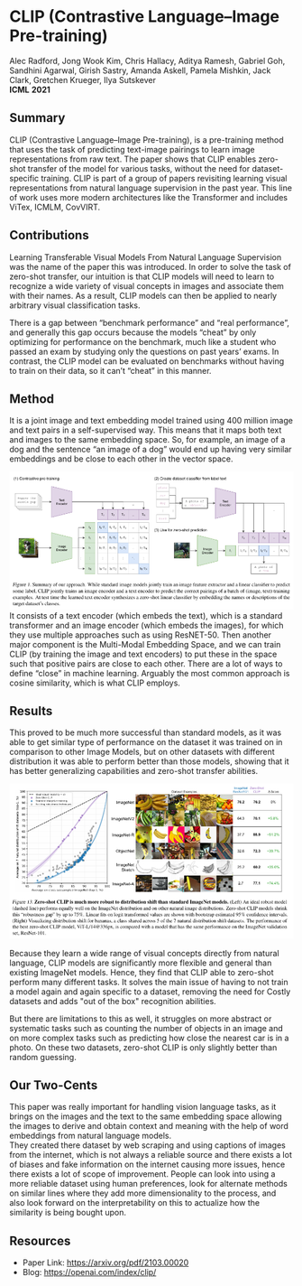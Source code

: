 # CLIP (Contrastive Language–Image Pre-training)

Alec Radford, Jong Wook Kim, Chris Hallacy, Aditya Ramesh, Gabriel Goh, Sandhini Agarwal, Girish Sastry, Amanda Askell, Pamela Mishkin, Jack Clark, Gretchen Krueger, Ilya Sutskever <br>
**ICML** **2021**

## Summary

CLIP (Contrastive Language–Image Pre-training), is a pre-training method that uses the task of predicting text-image pairings to learn image representations from raw text. The paper shows that CLIP enables zero-shot transfer of the model for various tasks, without the need for dataset-specific training. CLIP is part of a group of papers revisiting learning visual representations from natural language supervision in the past year. This line of work uses more modern architectures like the Transformer and includes ViTex, ICMLM, CovVIRT.

## Contributions

Learning Transferable Visual Models From Natural Language Supervision was the name of the paper this was introduced. In order to solve the task of zero-shot transfer, our intuition is that CLIP models will need to learn to recognize a wide variety of visual concepts in images and associate them with their names. As a result, CLIP models can then be applied to nearly arbitrary visual classification tasks.

There is a gap between “benchmark performance” and “real performance”, and generally this gap occurs because the models “cheat” by only optimizing for performance on the benchmark, much like a student who passed an exam by studying only the questions on past years’ exams. In contrast, the CLIP model can be evaluated on benchmarks without having to train on their data, so it can’t “cheat” in this manner.

## Method

It is a joint image and text embedding model trained using 400 million image and text pairs in a self-supervised way. This means that it maps both text and images to the same embedding space. So, for example, an image of a dog and the sentence “an image of a dog” would end up having very similar embeddings and be close to each other in the vector space.

<img src="../images/CLIP_working.png">
It consists of a text encoder (which embeds the text), which is a standard transformer and an image encoder (which embeds the images), for which they use multiple approaches such as using ResNET-50. Then another major component is the Multi-Modal Embedding Space, and we can train CLIP (by training the image and text encoders) to put these in the space such that positive pairs are close to each other.
There are a lot of ways to define “close” in machine learning. Arguably the most common approach is cosine similarity, which is what CLIP employs.

## Results

This proved to be much more successful than standard models, as it was able to get similar type of performance on the dataset it was trained on in comparison to other Image Models, but on other datasets with different distribution it was able to perform better than those models, showing that it has better generalizing capabilities and zero-shot transfer abilities.

<img src="../images/CLIP-results.png">

Because they learn a wide range of visual concepts directly from natural language, CLIP models are significantly more flexible and general than existing ImageNet models. Hence, they find that CLIP able to zero-shot perform many different tasks. It solves the main issue of having to not train a model again and again specific to a dataset, removing the need for Costly datasets and adds "out of the box" recognition abilities.

But there are limitations to this as well, it struggles on more abstract or systematic tasks such as counting the number of objects in an image and on more complex tasks such as predicting how close the nearest car is in a photo. On these two datasets, zero-shot CLIP is only slightly better than random guessing.

## Our Two-Cents

This paper was really important for handling vision language tasks, as it brings on the images and the text to the same embedding space allowing the images to derive and obtain context and meaning with the help of word embeddings from natural language models. <br>
They created there dataset by web scraping and using captions of images from the internet, which is not always a reliable source and there exists a lot of biases and fake information on the internet causing more issues, hence there exists a lot of scope of improvement. People can look into using a more reliable dataset using human preferences, look for alternate methods on similar lines where they add more dimensionality to the process, and also look forward on the interpretability on this to actualize how the similarity is being bought upon.

## Resources

- Paper Link: https://arxiv.org/pdf/2103.00020
- Blog: https://openai.com/index/clip/